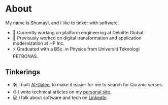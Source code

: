 # About
My name is Shumayl, and I like to tinker with software.
- 🏢 Currently working on platform engineering at Deloitte Global.
- 🤖 Previously worked on digital transformation and application modernization at HP Inc.
- ⚡️ Graduated with a BSc. in Physics from Universiti Teknologi PETRONAS.

## Tinkerings
- 🛠️ I built [AI-Daleel](https://ai-daleel.com/) to make it easier for me to search for Quranic verses.
- ⚙️ I write technical articles on my [personal site](https://www.shumayl.site/).
- 💻 I talk about software and tech on [LinkedIn](https://www.linkedin.com/in/shumayl-111/).
